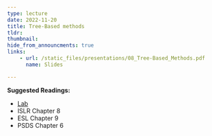 ```yaml
---
type: lecture
date: 2022-11-20
title: Tree-Based methods
tldr: 
thumbnail: 
hide_from_announcments: true
links: 
    - url: /static_files/presentations/08_Tree-Based_Methods.pdf
      name: Slides

---
```

**Suggested Readings:**
- [Lab](https://github.com/phonchi/ISLP_labs/blob/main/Ch08-baggboost-lab.ipynb)
- ISLR Chapter 8
- ESL Chapter 9
- PSDS Chapter 6
